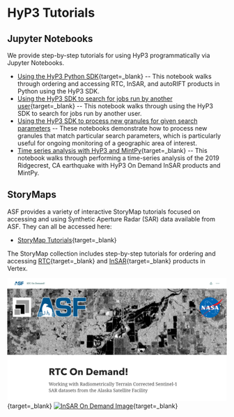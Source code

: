 # HyP3 Tutorials

## Jupyter Notebooks

We provide step-by-step tutorials for using HyP3 programmatically via Jupyter Notebooks. 

* [Using the HyP3 Python SDK](https://nbviewer.jupyter.org/github/ASFHyP3/hyp3-sdk/blob/main/docs/sdk_example.ipynb "Using the HyP3 SDK Tutorial" ){target=_blank}
  -- This notebook walks through ordering and accessing RTC, InSAR, and autoRIFT products in Python using the HyP3 SDK.
* [Using the HyP3 SDK to search for jobs run by another user](https://nbviewer.jupyter.org/github/ASFHyP3/hyp3-sdk/blob/main/docs/search_other_user_jobs.ipynb "Using the HyP3 SDK to search for jobs run by another user" ){target=_blank}
  -- This notebook walks through using the HyP3 SDK to search for jobs run by another user.
* [Using the HyP3 SDK to process new granules for given search parameters](./tutorials/process-new-granules-for-search-parameters.md)
  -- These notebooks demonstrate how to process new granules that match particular search parameters,
     which is particularly useful for ongoing monitoring of a geographic area of interest.
* [Time series analysis with HyP3 and MintPy](https://nbviewer.org/github/ASFHyP3/hyp3-docs/blob/main/docs/tutorials/hyp3_insar_stack_for_ts_analysis.ipynb "Time series analysis with HyP3 and MintPy Tutorial" ){target=_blank}
  -- This notebook walks through performing a time-series analysis of the 2019 
  Ridgecrest, CA earthquake with HyP3 On Demand InSAR products and MintPy.


## StoryMaps

ASF provides a variety of interactive StoryMap tutorials focused on accessing and using
Synthetic Aperture Radar (SAR) data available from ASF. They can all be accessed here:

* [StoryMap Tutorials](https://asf-daac.maps.arcgis.com/home/index.html "StoryMap Tutorials" ){target=_blank}

The StoryMap collection includes step-by-step tutorials for ordering and accessing
[RTC](https://storymaps.arcgis.com/stories/2ead3222d2294d1fae1d11d3f98d7c35 "RTC On Demand StoryMap" ){target=_blank}
and [InSAR](https://storymaps.arcgis.com/stories/68a8a3253900411185ae9eb6bb5283d3 "InSAR On Demand StoryMap" ){target=_blank}
products in Vertex.

[![RTC On Demand Image](images/rtc-tutorial.png "Click to open RTC On Demand! tutorial")](https://storymaps.arcgis.com/stories/2ead3222d2294d1fae1d11d3f98d7c35 "RTC On Demand!" ){target=_blank}
[![InSAR On Demand Image](images/insar-tutorial.png "Click to open InSAR On Demand! tutorial")](https://storymaps.arcgis.com/stories/68a8a3253900411185ae9eb6bb5283d3 "InSAR On Demand!" ){target=_blank}
